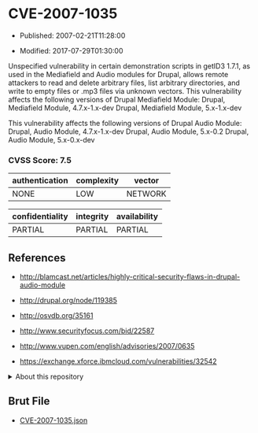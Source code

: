 # CVE-2007-1035

- Published: 2007-02-21T11:28:00

- Modified: 2017-07-29T01:30:00

Unspecified vulnerability in certain demonstration scripts in getID3 1.7.1, as used in the Mediafield and Audio modules for Drupal, allows remote attackers to read and delete arbitrary files, list arbitrary directories, and write to empty files or .mp3 files via unknown vectors. This vulnerability affects the following versions of Drupal Mediafield Module:
Drupal, Mediafield Module, 4.7.x-1.x-dev
Drupal, Mediafield Module, 5.x-1.x-dev

This vulnerability affects the following versions of Drupal Audio Module:
Drupal, Audio Module, 4.7.x-1.x-dev
Drupal, Audio Module, 5.x-0.2
Drupal, Audio Module, 5.x-0.x-dev


### CVSS Score: **7.5**

| authentication | complexity | vector |
| --- | --- | --- |
| NONE | LOW | NETWORK |

| confidentiality | integrity | availability |
| --- | --- | --- |
| PARTIAL | PARTIAL | PARTIAL |

## References

* http://blamcast.net/articles/highly-critical-security-flaws-in-drupal-audio-module

* http://drupal.org/node/119385

* http://osvdb.org/35161

* http://www.securityfocus.com/bid/22587

* http://www.vupen.com/english/advisories/2007/0635

* https://exchange.xforce.ibmcloud.com/vulnerabilities/32542

<details>
<summary>About this repository</summary> 

  This repository is part of the project [Live Hack CVE](https://github.com/Live-Hack-CVE). Main website can be found [www.live-hack.org](https://www.live-hack.org) 
  
  Made by [Sn0wAlice](https://github.com/Sn0wAlice) for the people that care about security and need to have a feed of the latest CVEs. Hope you enjoy it, don't forget to star the repo and follow me on [Twitter](https://twitter.com/Sn0wAlice) and [Github](https://github.com/Sn0wAlice). And that is my [personnal website](https://www.alice-snow.me/)

  - [Home Page](https://github.com/Live-Hack-CVE)
  - [Framework](https://github.com/Live-Hack-CVE/cve-framework)
  - [CVE database](https://github.com/Live-Hack-CVE/full_database)
  - [Changelog](https://github.com/Live-Hack-CVE/Changelog)
</details>

## Brut File

* [CVE-2007-1035.json](https://raw.githubusercontent.com/Live-Hack-CVE/full_database/main/cves/2007/CVE-2007-1035.json)

